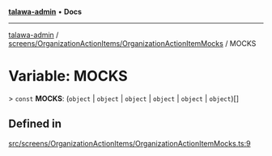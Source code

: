 [**talawa-admin**](../../../../README.md) • **Docs**

***

[talawa-admin](../../../../modules.md) / [screens/OrganizationActionItems/OrganizationActionItemMocks](../README.md) / MOCKS

# Variable: MOCKS

\> `const` **MOCKS**: (`object` \| `object` \| `object` \| `object` \| `object` \| `object`)[]

## Defined in

[src/screens/OrganizationActionItems/OrganizationActionItemMocks.ts:9](https://github.com/PalisadoesFoundation/talawa-admin/blob/7496bb3a4c3730e7e3caee73f8bf91c3031e4ae6/src/screens/OrganizationActionItems/OrganizationActionItemMocks.ts#L9)
